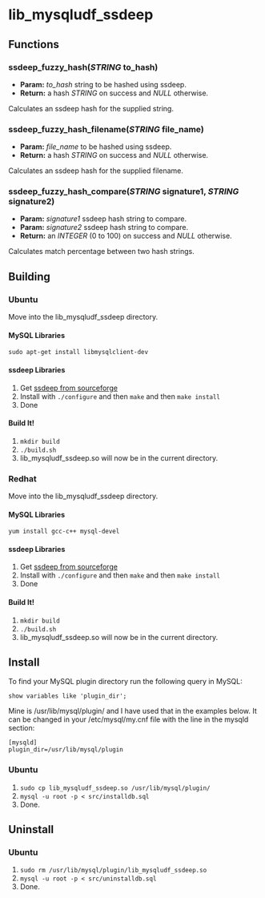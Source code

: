 lib\_mysqludf\_ssdeep
==================

Functions
------------------

### ssdeep_fuzzy_hash(*STRING* to_hash)
- **Param:** _to_hash_ string to be hashed using ssdeep.
- **Return:** a hash _STRING_ on success and _NULL_ otherwise.

Calculates an ssdeep hash for the supplied string.

### ssdeep_fuzzy_hash_filename(*STRING* file_name)
- **Param:** _file_name_ to be hashed using ssdeep.
- **Return:** a hash _STRING_ on success and _NULL_ otherwise.

Calculates an ssdeep hash for the supplied filename.

### ssdeep_fuzzy_hash_compare(*STRING* signature1, *STRING* signature2)
- **Param:** _signature1_ ssdeep hash string to compare.
- **Param:** _signature2_ ssdeep hash string to compare.
- **Return:** an _INTEGER_ (0 to 100) on success and _NULL_ otherwise.

Calculates match percentage between two hash strings.


Building
------------------

### Ubuntu

Move into the lib\_mysqludf\_ssdeep directory.

#### MySQL Libraries

	sudo apt-get install libmysqlclient-dev

#### ssdeep Libraries

1. Get [ssdeep from sourceforge](http://ssdeep.sourceforge.net/ "ssdeep on sourceforge")
2. Install with `./configure` and then `make` and then `make install`
3. Done

#### Build It!

1. `mkdir build`
2. `./build.sh`
3. lib\_mysqludf\_ssdeep.so will now be in the current directory.


### Redhat

Move into the lib\_mysqludf\_ssdeep directory.

#### MySQL Libraries

	yum install gcc-c++ mysql-devel

#### ssdeep Libraries

1. Get [ssdeep from sourceforge](http://ssdeep.sourceforge.net/ "ssdeep on sourceforge")
2. Install with `./configure` and then `make` and then `make install`
3. Done

#### Build It!

1. `mkdir build`
2. `./build.sh`
3. lib\_mysqludf\_ssdeep.so will now be in the current directory.

Install
------------------

To find your MySQL plugin directory run the following query in MySQL:

    show variables like 'plugin_dir';

Mine is /usr/lib/mysql/plugin/ and I have used that in the examples below. It can be changed in your /etc/mysql/my.cnf file with the line in the mysqld section:

    [mysqld]
    plugin_dir=/usr/lib/mysql/plugin

### Ubuntu

1. `sudo cp lib_mysqludf_ssdeep.so /usr/lib/mysql/plugin/`
2. `mysql -u root -p < src/installdb.sql`
3. Done.

Uninstall
------------------

### Ubuntu

1. `sudo rm /usr/lib/mysql/plugin/lib_mysqludf_ssdeep.so`
2. `mysql -u root -p < src/uninstalldb.sql`
3. Done.